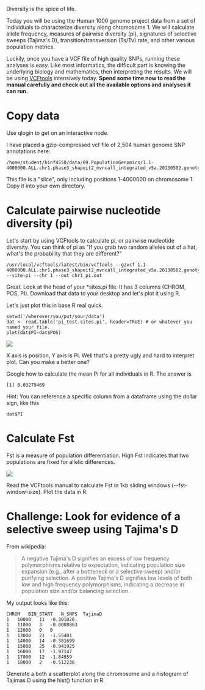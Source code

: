 Diversity is the spice of life. 

Today you will be using the Human 1000 genome project data from a set of individuals to characterize diversity along chromosome 1. We will calculate allele frequency, measures of pairwise diversity (pi), signatures of selective sweeps (Tajima's D), transition/transversion (Ts/Tv) rate, and other various population metrics. 

Luckily, once you have a VCF file of high quality SNPs, running these analyses is easy. Like most informatics, the difficult part is knowing the underlying biology and mathematics, then interpreting the results. We will be using [VCFtools](https://vcftools.github.io/man_latest.html) intensively today. **Spend some time now to read the manual carefully and check out all the available options and analyses it can run.**

# Copy data

Use qlogin to get on an interactive node. 

I have placed a gzip-compressed vcf file of 2,504 human genome SNP annotations here:
    
    /home/student/binf4550/data/09.PopulationGenomics/1.1-4000000.ALL.chr1.phase3_shapeit2_mvncall_integrated_v5a.20130502.genotypes.vcf.gz

This file is a "slice", only including positions 1-4000000 on chromosome 1. Copy it into your own directory.

# Calculate pairwise nucleotide diversity (pi)

Let's start by using VCFtools to calculate pi, or pairwise nucleotide diversity. You can think of pi as "If you grab two random alleles out of a hat, what's the probability that they are different?"

    /usr/local/vcftools/latest/bin/vcftools --gzvcf 1.1-4000000.ALL.chr1.phase3_shapeit2_mvncall_integrated_v5a.20130502.genotypes.vcf.gz --site-pi --chr 1 --out chr1_pi.out 

Great. Look at the head of your *sites.pi file. It has 3 columns (CHROM, POS, PI). Download that data to your desktop and let's plot it using R. 

Let's just plot this in base R real quick.

    setwd('/wherever/you/put/your/data')
    dat <- read.table('pi_test.sites.pi', header=TRUE) # or whatever you named your file.
    plot(dat$PI~dat$POS)

![](http://i.imgur.com/2GI24Gb.jpg)

X axis is position, Y axis is Pi. Well that's a pretty ugly and hard to interpret plot. Can you make a better one?

Google how to calculate the mean Pi for all individuals in R. The answer is 
    
    [1] 0.03279469

Hint: You can reference a specific column from a dataframe using the dollar sign, like this

    dat$PI

# Calculate Fst 

Fst is a measure of population differentiation. High Fst indicates that two populations are fixed for allelic differences. 

![](http://www.nature.com/nrg/journal/v5/n8/images/nrg1401-i1.jpg)

Read the VCFtools manual to calculate Fst in 1kb sliding windows (--fst-window-size). Plot the data in R.

# Challenge: Look for evidence of a selective sweep using Tajima's D

From wikipedia:

> A negative Tajima's D signifies an excess of low frequency polymorphisms relative to expectation, indicating population size expansion (e.g., after a bottleneck or a selective sweep) and/or purifying selection. A positive Tajima's D signifies low levels of both low and high frequency polymorphisms, indicating a decrease in population size and/or balancing selection. 

My output looks like this:

    CHROM	BIN_START	N_SNPS	TajimaD
    1	10000	11	-0.301026
    1	11000	3	-0.0088863
    1	12000	0	0
    1	13000	21	-1.55401
    1	14000	14	-0.381699
    1	15000	25	-0.941925
    1	16000	17	-1.97147
    1	17000	12	-1.84959
    1	18000	2	-0.512236

Generate a both a scatterplot along the chromosome and a histogram of Tajimas D using the hist() function in R. 
